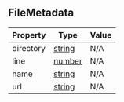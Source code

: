## FileMetadata

| Property  | Type                                                                                              | Value |
| --------- | ------------------------------------------------------------------------------------------------- | ----- |
| directory | [string](https://developer.mozilla.org/en-US/docs/Web/JavaScript/Reference/Global_Objects/String) | N/A   |
| line      | [number](https://developer.mozilla.org/en-US/docs/Web/JavaScript/Reference/Global_Objects/Number) | N/A   |
| name      | [string](https://developer.mozilla.org/en-US/docs/Web/JavaScript/Reference/Global_Objects/String) | N/A   |
| url       | [string](https://developer.mozilla.org/en-US/docs/Web/JavaScript/Reference/Global_Objects/String) | N/A   |
